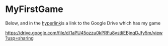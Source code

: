 # MyFirstGame

Below, and in the [hyperlink](https://drive.google.com/file/d/1aPU45ozzu0kPRFu8vstIiEBjnqDJfy5m/view?usp=sharing)is a link to the Google Drive which has my game

https://drive.google.com/file/d/1aPU45ozzu0kPRFu8vstIiEBjnqDJfy5m/view?usp=sharing

